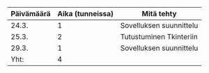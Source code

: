 Päivämäärä | Aika (tunneissa) | Mitä tehty
-----------|------------------|-----------
24.3. | 1 | Sovelluksen suunnittelu
25.3. | 2 | Tutustuminen Tkinteriin
29.3. | 1 | Sovelluksen suunnittelu 
Yht: | 4 |
